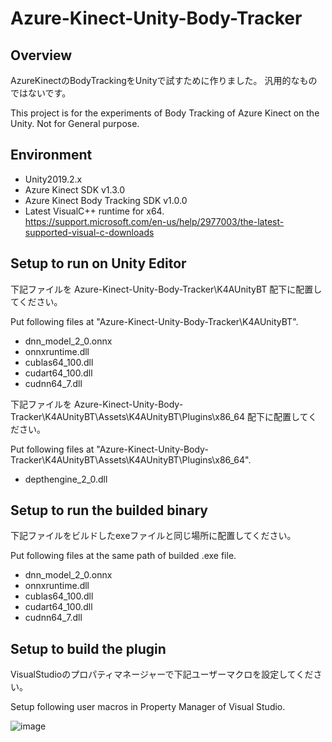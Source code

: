# Azure-Kinect-Unity-Body-Tracker

## Overview

AzureKinectのBodyTrackingをUnityで試すために作りました。
汎用的なものではないです。

This project is for the experiments of Body Tracking of Azure Kinect on the Unity.
Not for General purpose.

## Environment

* Unity2019.2.x
* Azure Kinect SDK v1.3.0
* Azure Kinect Body Tracking SDK v1.0.0
* Latest VisualC++ runtime for x64.  
  https://support.microsoft.com/en-us/help/2977003/the-latest-supported-visual-c-downloads

## Setup to run on Unity Editor

下記ファイルを Azure-Kinect-Unity-Body-Tracker\K4AUnityBT 配下に配置してください。

Put following files at "Azure-Kinect-Unity-Body-Tracker\K4AUnityBT".

* dnn_model_2_0.onnx
* onnxruntime.dll
* cublas64_100.dll
* cudart64_100.dll
* cudnn64_7.dll

下記ファイルを Azure-Kinect-Unity-Body-Tracker\K4AUnityBT\Assets\K4AUnityBT\Plugins\x86_64 配下に配置してください。

Put following files at "Azure-Kinect-Unity-Body-Tracker\K4AUnityBT\Assets\K4AUnityBT\Plugins\x86_64".

* depthengine_2_0.dll

## Setup to run the builded binary

下記ファイルをビルドしたexeファイルと同じ場所に配置してください。

Put following files at the same path of builded .exe file.

* dnn_model_2_0.onnx
* onnxruntime.dll
* cublas64_100.dll
* cudart64_100.dll
* cudnn64_7.dll

## Setup to build the plugin

VisualStudioのプロパティマネージャーで下記ユーザーマクロを設定してください。

Setup following user macros in Property Manager of Visual Studio.

![image](https://user-images.githubusercontent.com/530182/61995780-d7fa5b00-b0c7-11e9-9efd-8d7d3534c5eb.png)

